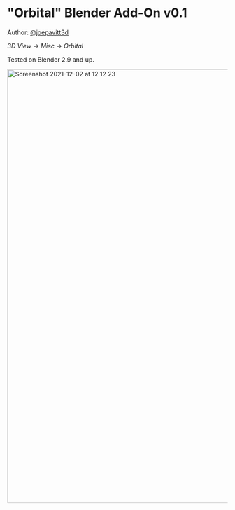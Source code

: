 # "Orbital" Blender Add-On v0.1
Author: [@joepavitt3d](https://twitter.com/joepavitt3d)

_3D View -> Misc -> Orbital_

Tested on Blender 2.9 and up.

<img width="989" alt="Screenshot 2021-12-02 at 12 12 23" src="https://user-images.githubusercontent.com/7125236/144753068-fedd80d2-214c-40e9-b99b-276ddaecbb59.png">